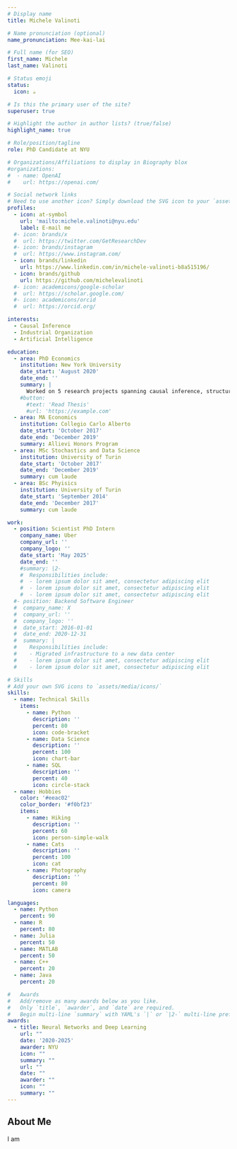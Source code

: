 ```yaml
---
# Display name
title: Michele Valinoti

# Name pronunciation (optional)
name_pronunciation: Mee-kai-lai

# Full name (for SEO)
first_name: Michele
last_name: Valinoti

# Status emoji
status:
  icon: ☕️

# Is this the primary user of the site?
superuser: true

# Highlight the author in author lists? (true/false)
highlight_name: true

# Role/position/tagline
role: PhD Candidate at NYU

# Organizations/Affiliations to display in Biography blox
#organizations:
#  - name: OpenAI
#    url: https://openai.com/

# Social network links
# Need to use another icon? Simply download the SVG icon to your `assets/media/icons/` folder.
profiles:
  - icon: at-symbol
    url: 'mailto:michele.valinoti@nyu.edu'
    label: E-mail me
  #- icon: brands/x
  #  url: https://twitter.com/GetResearchDev
  #- icon: brands/instagram
  #  url: https://www.instagram.com/
  - icon: brands/linkedin
    url: https://www.linkedin.com/in/michele-valinoti-b8a515196/
  - icon: brands/github
    url: https://github.com/michelevalinoti
  #- icon: academicons/google-scholar
  #  url: https://scholar.google.com/
  #- icon: academicons/orcid
  #  url: https://orcid.org/

interests:
  - Causal Inference
  - Industrial Organization
  - Artificial Intelligence

education:
  - area: PhD Economics
    institution: New York University
    date_start: 'August 2020'
    date_end: ''
    summary: |
      Worked on 5 research projects spanning causal inference, structural estimation, NLP and LLMs. Research assistant for Giulia Brancaccio/Karam Kang (Economics) and Bryant Moy (Politics). Teaching assistant of Maths (MA) and Statistics (UG). Course assistant of Industrial Organization (UG) and Game Theory (PhD).
    #button:
      #text: 'Read Thesis'
      #url: 'https://example.com'
  - area: MA Economics
    institution: Collegio Carlo Alberto
    date_start: 'October 2017'
    date_end: 'December 2019'
    summary: Allievi Honors Program
  - area: MSc Stochastics and Data Science
    institution: University of Turin
    date_start: 'October 2017'
    date_end: 'December 2019'
    summary: cum laude
  - area: BSc Phyisics
    institution: University of Turin
    date_start: 'September 2014'
    date_end: 'December 2017'
    summary: cum laude

work:
  - position: Scientist PhD Intern
    company_name: Uber
    company_url: ''
    company_logo: ''
    date_start: 'May 2025'
    date_end: ''
    #summary: |2-
    #  Responsibilities include:
    #  - lorem ipsum dolor sit amet, consectetur adipiscing elit
    #  - lorem ipsum dolor sit amet, consectetur adipiscing elit
    #  - lorem ipsum dolor sit amet, consectetur adipiscing elit
  #- position: Backend Software Engineer
  #  company_name: X
  #  company_url: ''
  #  company_logo: ''
  #  date_start: 2016-01-01
  #  date_end: 2020-12-31
  #  summary: |
  #    Responsibilities include:
  #    - Migrated infrastructure to a new data center
  #    - lorem ipsum dolor sit amet, consectetur adipiscing elit
  #    - lorem ipsum dolor sit amet, consectetur adipiscing elit

# Skills
# Add your own SVG icons to `assets/media/icons/`
skills:
  - name: Technical Skills
    items:
      - name: Python
        description: ''
        percent: 80
        icon: code-bracket
      - name: Data Science
        description: ''
        percent: 100
        icon: chart-bar
      - name: SQL
        description: ''
        percent: 40
        icon: circle-stack
  - name: Hobbies
    color: '#eeac02'
    color_border: '#f0bf23'
    items:
      - name: Hiking
        description: ''
        percent: 60
        icon: person-simple-walk
      - name: Cats
        description: ''
        percent: 100
        icon: cat
      - name: Photography
        description: ''
        percent: 80
        icon: camera

languages:
  - name: Python
    percent: 90
  - name: R
    percent: 80
  - name: Julia
    percent: 50
  - name: MATLAB
    percent: 50
  - name: C++
    percent: 20
  - name: Java
    percent: 20

#   Awards
#   Add/remove as many awards below as you like.
#   Only `title`, `awarder`, and `date` are required.
#   Begin multi-line `summary` with YAML's `|` or `|2-` multi-line prefix and indent 2 spaces below.
awards:
  - title: Neural Networks and Deep Learning
    url: ""
    date: '2020-2025'
    awarder: NYU
    icon: ""
    summary: ""
    url: ""
    date: ""
    awarder: ""
    icon: ""
    summary: ""
---
```


## About Me

I am
